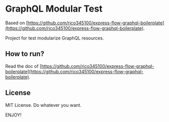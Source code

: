 # GraphQL Modular Test
Based on [https://github.com/rico345100/express-flow-graphql-boilerplate](https://github.com/rico345100/express-flow-graphql-boilerplate).

Project for test modularize GraphQL resources.

## How to run?
Read the doc of [https://github.com/rico345100/express-flow-graphql-boilerplate](https://github.com/rico345100/express-flow-graphql-boilerplate).

## License
MIT License. Do whatever you want.


ENJOY!